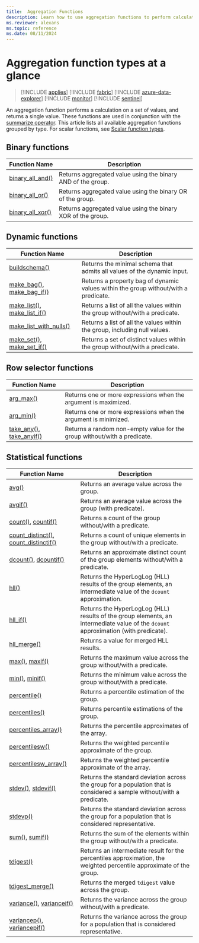 ```yaml
---
title:  Aggregation Functions 
description: Learn how to use aggregation functions to perform calculations on a set of values and return a single value.
ms.reviewer: alexans
ms.topic: reference
ms.date: 08/11/2024
---
```


# Aggregation function types at a glance

> [!INCLUDE [applies](../includes/applies-to-version/applies.md)] [!INCLUDE [fabric](../includes/applies-to-version/fabric.md)] [!INCLUDE [azure-data-explorer](../includes/applies-to-version/azure-data-explorer.md)] [!INCLUDE [monitor](../includes/applies-to-version/monitor.md)] [!INCLUDE [sentinel](../includes/applies-to-version/sentinel.md)]

An aggregation function performs a calculation on a set of values, and returns a single value. These functions are used in conjunction with the [summarize operator](summarize-operator.md). This article lists all available aggregation functions grouped by type. For scalar functions, see [Scalar function types](scalar-functions.md).

## Binary functions

| Function Name | Description |
|--|--|
| [binary_all_and()](binary-all-and-aggregation-function.md) | Returns aggregated value using the binary AND of the group. |
| [binary_all_or()](binary-all-or-aggregation-function.md) | Returns aggregated value using the binary OR of the group. |
| [binary_all_xor()](binary-all-xor-aggregation-function.md) | Returns aggregated value using the binary XOR of the group. |

## Dynamic functions

| Function Name | Description |
|--|--|
| [buildschema()](buildschema-aggregation-function.md) | Returns the minimal schema that admits all values of the dynamic input. |
| [make_bag()](make-bag-aggregation-function.md), [make_bag_if()](make-bag-if-aggregation-function.md) | Returns a property bag of dynamic values within the group without/with a predicate. |
| [make_list()](make-list-aggregation-function.md), [make_list_if()](make-list-if-aggregation-function.md) | Returns a list of all the values within the group without/with a predicate. |
| [make_list_with_nulls()](make-list-with-nulls-aggregation-function.md) | Returns a list of all the values within the group, including null values. |
| [make_set()](make-set-aggregation-function.md), [make_set_if()](make-set-if-aggregation-function.md) | Returns a set of distinct values within the group without/with a predicate. |

## Row selector functions

| Function Name | Description |
|--|--|
| [arg_max()](arg-max-aggregation-function.md) | Returns one or more expressions when the argument is maximized. |
| [arg_min()](arg-min-aggregation-function.md) | Returns one or more expressions when the argument is minimized. |
| [take_any()](take-any-aggregation-function.md), [take_anyif()](take-anyif-aggregation-function.md) | Returns a random non-empty value for the group without/with a predicate. |

## Statistical functions

| Function Name | Description |
|--|--|
| [avg()](avg-aggregation-function.md) | Returns an average value across the group. |
| [avgif()](avgif-aggregation-function.md) | Returns an average value across the group (with predicate). |
| [count()](count-aggregation-function.md), [countif()](countif-aggregation-function.md) | Returns a count of the group without/with a predicate. |
| [count_distinct()](count-distinct-aggregation-function.md), [count_distinctif()](count-distinctif-aggregation-function.md) | Returns a count of unique elements in the group without/with a predicate. |
| [dcount()](dcount-aggregation-function.md), [dcountif()](dcountif-aggregation-function.md) | Returns an approximate distinct count of the group elements without/with a predicate. |
| [hll()](hll-aggregation-function.md) | Returns the HyperLogLog (HLL) results of the group elements, an intermediate value of the `dcount` approximation. |
| [hll_if()](hll-if-aggregation-function.md) | Returns the HyperLogLog (HLL) results of the group elements, an intermediate value of the `dcount` approximation (with predicate). |
| [hll_merge()](hll-merge-aggregation-function.md) | Returns a value for merged HLL results. |
| [max()](max-aggregation-function.md), [maxif()](maxif-aggregation-function.md) | Returns the maximum value across the group without/with a predicate. |
| [min()](min-aggregation-function.md), [minif()](minif-aggregation-function.md) | Returns the minimum value across the group without/with a predicate. |
| [percentile()](percentiles-aggregation-function.md) | Returns a percentile estimation of the group. |
| [percentiles()](percentiles-aggregation-function.md) | Returns percentile estimations of the group. |
| [percentiles_array()](percentiles-aggregation-function.md) | Returns the percentile approximates of the array. |
| [percentilesw()](percentiles-aggregation-function.md) | Returns the weighted percentile approximate of the group. |
| [percentilesw_array()](percentiles-aggregation-function.md) | Returns the weighted percentile approximate of the array. |
| [stdev()](stdev-aggregation-function.md), [stdevif()](stdevif-aggregation-function.md) | Returns the standard deviation across the group for a population that is considered a sample without/with a predicate. |
| [stdevp()](stdevp-aggregation-function.md) | Returns the standard deviation across the group for a population that is considered representative. |
| [sum()](sum-aggregation-function.md), [sumif()](sumif-aggregation-function.md) | Returns the sum of the elements within the group without/with a predicate. |
| [tdigest()](tdigest-aggregation-function.md) | Returns an intermediate result for the percentiles approximation, the weighted percentile approximate of the group. |
| [tdigest_merge()](tdigest-merge-aggregation-function.md) | Returns the merged `tdigest` value across the group. |
| [variance()](variance-aggregation-function.md), [varianceif()](varianceif-aggregation-function.md) | Returns the variance across the group without/with a predicate. |
| [variancep()](variancep-aggregation-function.md), [variancepif()](variancepif-aggregation-function.md) | Returns the variance across the group for a population that is considered representative. |
